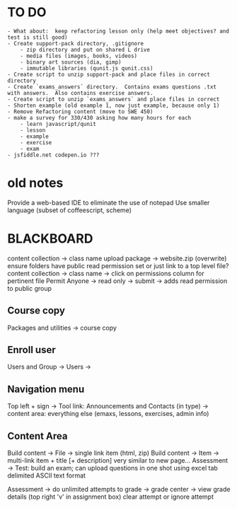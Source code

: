 TO DO
=====
    - What about:  keep refactoring lesson only (help meet objectives? and test is still good)
    - Create support-pack directory, .gitignore
        - zip directory and put on shared L drive
        - media files (images, books, videos)
        - binary art sources (dia, gimp)
        - immutable libraries (qunit.js qunit.css)
    - Create script to unzip support-pack and place files in correct directory
    - Create `exams_answers` directory.  Contains exams questions .txt with answers.  Also contains exercise answers.
    - Create script to unzip `exams_answers` and place files in correct
    - Shorten example (old example 1, now just example, because only 1)
    - Remove Refactoring content (move to SWE 450)
    - make a survey for 330/430 asking how many hours for each
        - learn javascript/qunit
        - lesson
        - example
        - exercise
        - exam
    - jsfiddle.net codepen.io ???

old notes
==========

Provide a web-based IDE to eliminate the use of notepad
Use smaller language (subset of coffeescript, scheme)



BLACKBOARD
============

content collection -> class name
upload package -> website.zip (overwrite)
ensure folders have public read permission set
    or just link to a top level file?
content collection -> class name -> click on permissions column for pertinent file
Permit Anyone -> read only -> submit
    -> adds read permission to public group

Course copy
-----------
Packages and utilities -> course copy


Enroll user
-----------
Users and Group -> Users ->


Navigation menu
-------------
Top left + sign
    -> Tool link:  Announcements and Contacts (in type)
    -> content area:  everything else (emaxs, lessons, exercises, admin info)


Content Area
------------------
Build content -> File -> single link item (html, zip)
Build content -> Item -> multi-link item + title [+ description]
    very similar to new page...
Assessment -> Test:  build an exam; can upload questions in one shot using excel tab delimited ASCII text format

Assessment -> do unlimited attempts
    to grade -> grade center -> view grade details
    (top right 'v' in assignment box) clear attempt or ignore attempt
